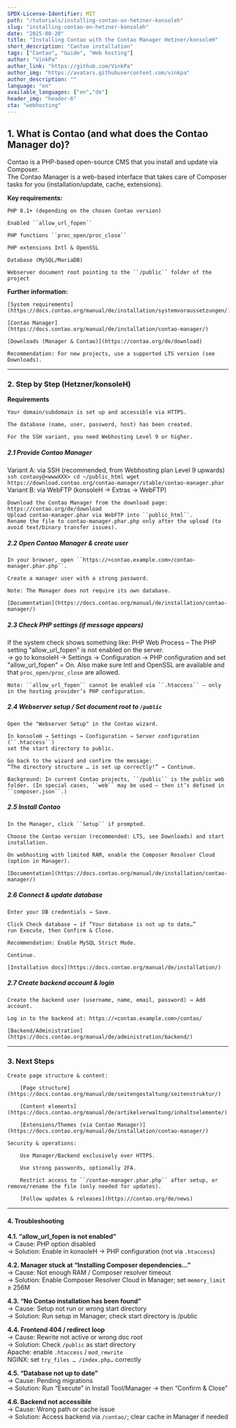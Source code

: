 ```yaml
---
SPDX-License-Identifier: MIT
path: "/tutorials/installing-contao-on-hetzner-konsoleh"
slug: "installing-contao-on-hetzner-konsoleh"
date: "2025-08-20"
title: "Installing Contao with the Contao Manager Hetzner/konsoleH"
short_description: "Cantao installation"
tags: ["Cantao", "Guide", "Web hosting"]
author: "VinkPa"
author_link: "https://github.com/VinkPa"
author_img: "https://avatars.githubusercontent.com/vinkpa"
author_description: ""
language: "en"
available_languages: ["en","de"]
header_img: "header-6"
cta: "webhosting"
---
```


## 1. What is Contao (and what does the Contao Manager do)?

Contao is a PHP-based open-source CMS that you install and update via Composer.  
The Contao Manager is a web-based interface that takes care of Composer tasks for you (installation/update, cache, extensions).

**Key requirements:**

    PHP 8.1+ (depending on the chosen Contao version)

    Enabled ``allow_url_fopen``

    PHP functions ``proc_open/proc_close``

    PHP extensions Intl & OpenSSL

    Database (MySQL/MariaDB)

    Webserver document root pointing to the ``/public`` folder of the project

**Further information:**

    [System requirements](https://docs.contao.org/manual/de/installation/systemvoraussetzungen/)

    [Contao Manager](https://docs.contao.org/manual/de/installation/contao-manager/)

    [Downloads (Manager & Contao)](https://contao.org/de/download)

    Recommendation: For new projects, use a supported LTS version (see Downloads).

---

### 2. Step by Step (Hetzner/konsoleH)
**Requirements**

    Your domain/subdomain is set up and accessible via HTTPS.

    The database (name, user, password, host) has been created.

    For the SSH variant, you need Webhosting Level 9 or higher.

##### 2.1 Provide Contao Manager

Variant A: via SSH (recommended, from Webhosting plan Level 9 upwards)
    ```
    ssh contaoy@<wwwXXX>
    cd ~/public_html
    wget https://download.contao.org/contao-manager/stable/contao-manager.phar
    ```
Variant B: via WebFTP (konsoleH → Extras → WebFTP)

    Download the Contao Manager from the download page: https://contao.org/de/download
    Upload contao-manager.phar via WebFTP into ``public_html``.
    Rename the file to contao-manager.phar.php only after the upload (to avoid text/binary transfer issues).

##### 2.2 Open Contao Manager & create user

    In your browser, open ``https://<contao.example.com>/contao-manager.phar.php``.

    Create a manager user with a strong password.

    Note: The Manager does not require its own database.

    [Documentation](https://docs.contao.org/manual/de/installation/contao-manager/)

##### 2.3 Check PHP settings (if message appears)

If the system check shows something like:
PHP Web Process – The PHP setting "allow_url_fopen" is not enabled on the server.  
→ go to konsoleH → Settings → Configuration → PHP configuration and set  
"allow_url_fopen" = On. Also make sure Intl and OpenSSL are available and that ``proc_open/proc_close`` are allowed.

    Note: ``allow_url_fopen`` cannot be enabled via ``.htaccess`` – only in the hosting provider’s PHP configuration.

##### 2.4 Webserver setup / Set document root to ``/public``

    Open the "Webserver Setup" in the Contao wizard.

    In konsoleH → Settings → Configuration → Server configuration (``.htaccess``)
    set the start directory to public.

    Go back to the wizard and confirm the message:  
    “The directory structure … is set up correctly!” → Continue.

    Background: In current Contao projects, ``/public`` is the public web folder. (In special cases, ``web`` may be used – then it’s defined in ``composer.json``.)

##### 2.5 Install Contao

    In the Manager, click ``Setup`` if prompted.

    Choose the Contao version (recommended: LTS, see Downloads) and start installation.

    On webhosting with limited RAM, enable the Composer Resolver Cloud (option in Manager).

    [Documentation](https://docs.contao.org/manual/de/installation/contao-manager/)

##### 2.6 Connect & update database

    Enter your DB credentials → Save.

    Click Check database → if “Your database is not up to date…”
    run Execute, then Confirm & Close.

    Recommendation: Enable MySQL Strict Mode.

    Continue.

    [Installation docs](https://docs.contao.org/manual/de/installation/)

##### 2.7 Create backend account & login

    Create the backend user (username, name, email, password) → Add account.

    Log in to the backend at: https://<contao.example.com>/contao/

    [Backend/Administration](https://docs.contao.org/manual/de/administration/backend/)

---

### 3. Next Steps

    Create page structure & content:

        [Page structure](https://docs.contao.org/manual/de/seitengestaltung/seitenstruktur/)

        [Content elements](https://docs.contao.org/manual/de/artikelverwaltung/inhaltselemente/)

        [Extensions/Themes (via Contao Manager)](https://docs.contao.org/manual/de/installation/contao-manager/)

    Security & operations:

        Use Manager/Backend exclusively over HTTPS.

        Use strong passwords, optionally 2FA.

        Restrict access to ``/contao-manager.phar.php`` after setup, or remove/rename the file (only needed for updates).

        [Follow updates & releases](https://contao.org/de/news)

---

#### 4. Troubleshooting

**4.1. “allow_url_fopen is not enabled”**  
→ Cause: PHP option disabled  
→ Solution: Enable in konsoleH → PHP configuration (not via ``.htaccess``)

**4.2. Manager stuck at “Installing Composer dependencies…”**  
→ Cause: Not enough RAM / Composer resolver timeout  
→ Solution: Enable Composer Resolver Cloud in Manager; set ``memory_limit`` ≥ 256M

**4.3. “No Contao installation has been found”**  
→ Cause: Setup not run or wrong start directory  
→ Solution: Run setup in Manager; check start directory is /public

**4.4. Frontend 404 / redirect loop**  
→ Cause: Rewrite not active or wrong doc root  
→ Solution: Check ``/public`` as start directory  
             Apache: enable ``.htaccess`` / ``mod_rewrite``  
             NGINX: set ``try_files … /index.php…`` correctly

**4.5. “Database not up to date”**  
→ Cause: Pending migrations  
→ Solution: Run “Execute” in Install Tool/Manager → then “Confirm & Close”

**4.6. Backend not accessible**  
→ Cause: Wrong path or cache issue  
→ Solution: Access backend via ``/contao/``; clear cache in Manager if needed
